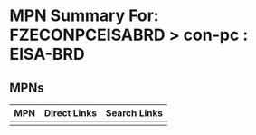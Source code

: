 



# MPN Summary For: FZECONPCEISABRD > con-pc : EISA-BRD

## MPNs
  

|MPN|Direct Links|Search Links|
| :--- | :--- | :--- |
||||

